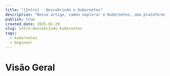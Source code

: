 ```yaml
---
title: "[Intro] - Descobrindo o Kubernetes"
description: "Nesse artigo, vamos explorar o Kubernetes, uma plataforma de código aberto que facilita a automação, escalabilidade e operação de aplicativos em contêineres."
publish: true
created_date: 2025-01-29
slug: intro-descobrindo-kubernetes
tags:
  - kubernetes
  - beginner
---
```


# Visão Geral
